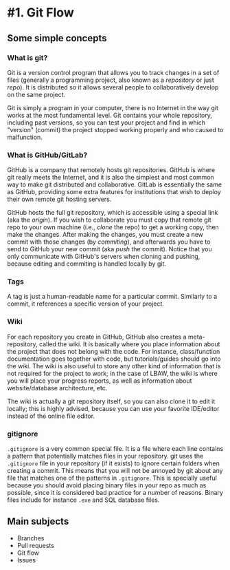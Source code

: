 # \#1. Git Flow

## Some simple concepts

### What is git?

Git is a version control program that allows you to track changes in a set of files (generally a programming project, also known as a *repository* or just *repo*). It is distributed so it allows several people to collaboratively develop on the same project.

Git is simply a program in your computer, there is no Internet in the way git works at the most fundamental level. Git contains your whole repository, including past versions, so you can test your project and find in which "version" (commit) the project stopped working properly and who caused to malfunction.

### What is GitHub/GitLab?

GitHub is a company that remotely hosts git repositories. GitHub is where git really meets the Internet, and it is also the simplest and most common way to make git distributed and collaborative. GitLab is essentially the same as GitHub, providing some extra features for institutions that wish to deploy their own remote git hosting servers.

GitHub hosts the full git repository, which is accessible using a special link (aka the *origin*). If you wish to collaborate you must copy that remote git repo to your own machine (i.e., *clone* the repo) to get a working copy, then make the changes. After making the changes, you must create a new commit with those changes (by *commiting*), and afterwards you have to send to GitHub your new commit (aka *push* the commit). Notice that you only communicate with GitHub's servers when cloning and pushing, because editing and commiting is handled locally by git.

### Tags

A tag is just a human-readable name for a particular commit. Similarly to a commit, it references a specific version of your project.

### Wiki

For each repository you create in GitHub, GitHub also creates a meta-repository, called the wiki. It is basically where you place information about the project that does not belong with the code. For instance, class/function documentation goes together with code, but tutorials/guides should go into the wiki. The wiki is also useful to store any other kind of information that is not required for the project to work; in the case of LBAW, the wiki is where you will place your progress reports, as well as information about website/database architecture, etc.

The wiki is actually a git repository itself, so you can also clone it to edit it locally; this is highly advised, because you can use your favorite IDE/editor instead of the online file editor.

### gitignore

`.gitignore` is a very common special file. It is a file where each line contains a pattern that potentially matches files in your repository. git uses the `.gitignore` file in your repository (if it exists) to ignore certain folders when creating a commit. This means that you will not be annoyed by git about any file that matches one of the patterns in `.gitignore`. This is specially useful because you should avoid placing binary files in your repo as much as possible, since it is considered bad practice for a number of reasons. Binary files include for instance `.exe` and SQL database files.

## Main subjects

- Branches
- Pull requests
- Git flow
- Issues
